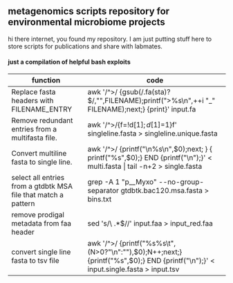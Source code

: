 ## metagenomics scripts repository for environmental microbiome projects
hi there internet, you found my repository. I am just putting stuff here to store scripts for publications and share with labmates. 



#### just a compilation of helpful bash exploits

| function  | code |
| ------------------------ | -------------------- |
|  Replace fasta headers with FILENAME_ENTRY  | awk '/^>/ {gsub(/.fa(sta)?$/,"",FILENAME);printf(">%s\n",++i "\_" FILENAME);next;} {print}' input.fa |
| Remove redundant entries from a multifasta file.   | awk '/^>/{f=!d[$1];d[$1]=1}f' singleline.fasta > singleline.unique.fasta  |
| Convert multiline fasta to single line. |  awk '/^>/ {printf("\n%s\n",$0);next; } { printf("%s",$0);} END {printf("\n");}' < multi.fasta \| tail -n+2 > single.fasta |
| select all entries from a gtdbtk MSA file that match a pattern | grep -A 1 "p__Myxo" --no-group-separator gtdbtk.bac120.msa.fasta > bins.txt | 
| remove prodigal metadata from faa header | sed 's/\ .*$//' input.faa > input_red.faa |
| convert single line fasta to tsv file | awk '/^>/ {printf("%s%s\t",(N>0?"\n":""),$0);N++;next;} {printf("%s",$0);} END {printf("\n");}' < input.single.fasta > input.tsv |

